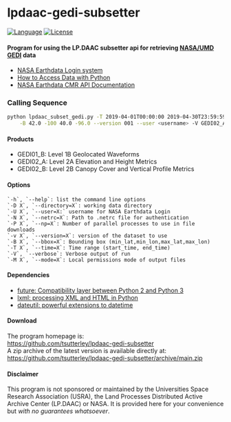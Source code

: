 lpdaac-gedi-subsetter
=====================

[![Language](https://img.shields.io/badge/python-v3.7-green.svg)](https://www.python.org/)
[![License](https://img.shields.io/badge/license-MIT-green.svg)](https://github.com/tsutterley/lpdaac-gedi-subsetter/blob/main/LICENSE)

#### Program for using the LP.DAAC subsetter api for retrieving [NASA/UMD GEDI](https://gedi.umd.edu/) data

- [NASA Earthdata Login system](https://urs.earthdata.nasa.gov)  
- [How to Access Data with Python](https://wiki.earthdata.nasa.gov/display/EL/How+To+Access+Data+With+Python)  
- [NASA Earthdata CMR API Documentation](https://cmr.earthdata.nasa.gov/search/site/docs/search/api.html)  

### Calling Sequence
```bash
python lpdaac_subset_gedi.py -T 2019-04-01T00:00:00 2019-04-30T23:59:59 \
	-B 42.0 -100 40.0 -96.0 --version 001 --user <username> -V GEDI02_A
```

#### Products
- GEDI01_B: Level 1B Geolocated Waveforms
- GEDI02_A: Level 2A Elevation and Height Metrics
- GEDI02_B: Level 2B Canopy Cover and Vertical Profile Metrics

#### Options
    `-h`, `--help`: list the command line options  
    `-D X`, `--directory=X`: working data directory  
    `-U X`, `--user=X:` username for NASA Earthdata Login  
    `-N X`, `--netrc=X`: Path to .netrc file for authentication  
    `-P X`, `--np=X`: Number of parallel processes to use in file downloads
    `-v X`, `--version=X`: version of the dataset to use  
    `-B X`, `--bbox=X`: Bounding box (min_lat,min_lon,max_lat,max_lon)  
    `-T X`, `--time=X`: Time range (start_time, end_time)  
    `-V`, `--verbose`: Verbose output of run  
    `-M X`, `--mode=X`: Local permissions mode of output files  

#### Dependencies
- [future: Compatibility layer between Python 2 and Python 3](http://python-future.org/)  
- [lxml: processing XML and HTML in Python](https://pypi.python.org/pypi/lxml)  
- [dateutil: powerful extensions to datetime](https://dateutil.readthedocs.io/en/stable/)

#### Download
The program homepage is:   
https://github.com/tsutterley/lpdaac-gedi-subsetter    
A zip archive of the latest version is available directly at:    
https://github.com/tsutterley/lpdaac-gedi-subsetter/archive/main.zip  

#### Disclaimer  
This program is not sponsored or maintained by the Universities Space Research Association (USRA), the Land Processes Distributed Active Archive Center (LP.DAAC) or NASA.  It is provided here for your convenience but _with no guarantees whatsoever_.
